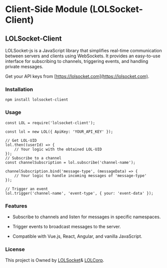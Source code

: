 # Client-Side Module (LOLSocket-Client)

##  LOLSocket-Client

LOLSocket-js is a JavaScript library that simplifies real-time communication between servers and clients using WebSockets. It provides an easy-to-use interface for subscribing to channels, triggering events, and handling private messages.

Get your API keys from [https://lolsocket.com](https://lolsocket.com).


### Installation

```
npm install lolsocket-client
```

### Usage


```
const LOL = require('lolsocket-client');

const lol = new LOL({ ApiKey: 'YOUR_API_KEY' });

// Get LOL-UID
lol.then((userId) => {
    // Your logic with the obtained LOL-UID
});
// Subscribe to a channel
const channelSubscription = lol.subscribe('channel-name');

channelSubscription.bind('message-type', (messageData) => {
    // Your logic to handle incoming messages of 'message-type'
});

// Trigger an event
lol.trigger('channel-name', 'event-type', { your: 'event-data' });

```

### Features

- Subscribe to channels and listen for messages in specific namespaces.

- Trigger events to broadcast messages to the server.

- Compatible with Vue.js, React, Angular, and vanilla JavaScript.


### License

This project is Owned by [LOLSocket](https://lolsocket.com)& [LOLCorp](https://lolcorp.co.uk). 

